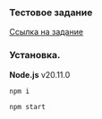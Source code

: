 ### Тестовое задание 
[Ссылка на задание](https://docs.google.com/document/u/0/d/1duogz2g-vh-vvNzAkDRZu8fA1zr15bk6buCUhUVmrqs/mobilebasic)
### Установка.
**Node.js** v20.11.0

`npm i`

`npm start`